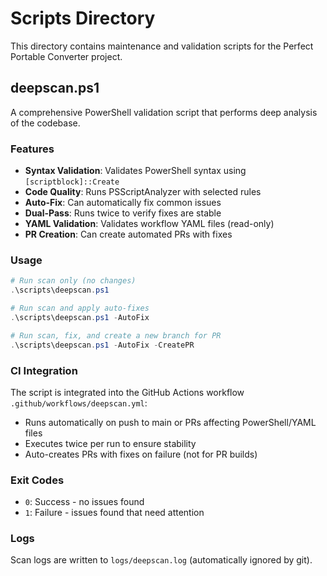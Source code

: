 # Scripts Directory

This directory contains maintenance and validation scripts for the Perfect Portable Converter project.

## deepscan.ps1

A comprehensive PowerShell validation script that performs deep analysis of the codebase.

### Features

- **Syntax Validation**: Validates PowerShell syntax using `[scriptblock]::Create`
- **Code Quality**: Runs PSScriptAnalyzer with selected rules
- **Auto-Fix**: Can automatically fix common issues
- **Dual-Pass**: Runs twice to verify fixes are stable
- **YAML Validation**: Validates workflow YAML files (read-only)
- **PR Creation**: Can create automated PRs with fixes

### Usage

```powershell
# Run scan only (no changes)
.\scripts\deepscan.ps1

# Run scan and apply auto-fixes
.\scripts\deepscan.ps1 -AutoFix

# Run scan, fix, and create a new branch for PR
.\scripts\deepscan.ps1 -AutoFix -CreatePR
```

### CI Integration

The script is integrated into the GitHub Actions workflow `.github/workflows/deepscan.yml`:
- Runs automatically on push to main or PRs affecting PowerShell/YAML files
- Executes twice per run to ensure stability
- Auto-creates PRs with fixes on failure (not for PR builds)

### Exit Codes

- `0`: Success - no issues found
- `1`: Failure - issues found that need attention

### Logs

Scan logs are written to `logs/deepscan.log` (automatically ignored by git).
